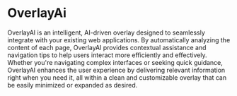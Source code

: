 # OverlayAi
OverlayAI is an intelligent, AI-driven overlay designed to seamlessly integrate with your existing web applications. By automatically analyzing the content of each page, OverlayAI provides contextual assistance and navigation tips to help users interact more efficiently and effectively. Whether you're navigating complex interfaces or seeking quick guidance, OverlayAI enhances the user experience by delivering relevant information right when you need it, all within a clean and customizable overlay that can be easily minimized or expanded as desired.
